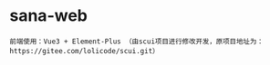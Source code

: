 # sana-web

~~~
前端使用：Vue3 + Element-Plus （由scui项目进行修改开发，原项目地址为：https://gitee.com/lolicode/scui.git）
~~~
